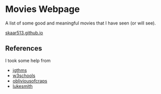 # Movies Webpage
A list of some good and meaningful movies that I have seen (or will see).
<p><a target=_blank href=https://skaar513.github.io>skaar513.github.io</a></p>

## References
I took some help from 
- <a href=https://jgthms.com/web-design-in-4-minutes>jgthms</a>
- <a href=https://w3schools.com/css>w3schools</a>
- <a href=https://github.com/obliviousofcraps/mf-dots>obliviousofcraps</a>
- <a href=https://lukesmith.xyz>lukesmith</a>



